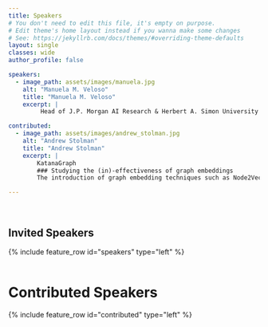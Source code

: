 ```yaml
---
title: Speakers
# You don't need to edit this file, it's empty on purpose.
# Edit theme's home layout instead if you wanna make some changes
# See: https://jekyllrb.com/docs/themes/#overriding-theme-defaults
layout: single
classes: wide
author_profile: false

speakers:
  - image_path: assets/images/manuela.jpg
    alt: "Manuela M. Veloso"
    title: "Manuela M. Veloso"
    excerpt: |
         Head of J.P. Morgan AI Research & Herbert A. Simon University Professor in the School of Computer Science at Carnegie Mellon University

contributed:
  - image_path: assets/images/andrew_stolman.jpg
    alt: "Andrew Stolman"
    title: "Andrew Stolman"
    excerpt: |
        KatanaGraph
        ### Studying the (in)-effectiveness of graph embeddings
        The introduction of graph embedding techniques such as Node2Vec has led to a number of new architectures for various graph-based machine learning tasks. Although this has generated many exciting new results, there has been little principled investigation into the fundamental limits of these methods. We investigate some potential limitations of popular embedding methods as they pertain to real world graphs. Real graphs are often sparse, and yet they exhibit a high density of triangles and community structure. We show that a class of embedding methods cannot satisfyingly represent such sparse, triangle-dense graphs. We complement this theoretical result with an analysis of how this effects performance on the downstream tasks of community detection and link prediction by comparing the performance of unsupervised state-of-the-art embedding techniques against simpler non-embedding based models.

---
```

<br/>

## Invited Speakers

<section class="invited-speakers">
{% include feature_row id="speakers" type="left" %}
</section>

<br/>

# Contributed Speakers

<section class="invited-speakers">
{% include feature_row id="contributed" type="left" %}
</section>


